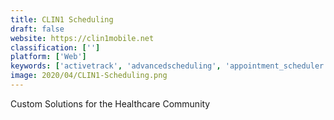 ```yaml
---
title: CLIN1 Scheduling
draft: false 
website: https://clin1mobile.net
classification: ['']
platform: ['Web']
keywords: ['activetrack', 'advancedscheduling', 'appointment_scheduler', 'bookingrun', 'call_scheduler', 'carecloud', 'dispatching_made_easy', 'doctorconnect', 'eppointments', 'jituzu', 'mend', 'nuemd', 'nursegrid_manager', 'onshift', 'opentempo', 'practicesuite', 'sagely', 'shifthouse']
image: 2020/04/CLIN1-Scheduling.png
---
```

Custom Solutions for the Healthcare Community